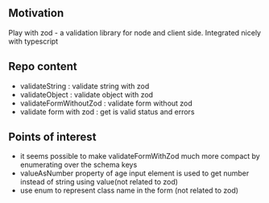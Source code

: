 <h2>Motivation</h2>
Play with zod - a validation library for node and client side. Integrated nicely with typescript

<h2>Repo content</h2>
<ul>
<li>validateString : validate string with zod</li>
<li>validateObject : validate object with zod</li>
<li>validateFormWithoutZod : validate form without zod</li>
<li>validate form with zod : get is valid status and errors</li>
</ul>

<h2>Points of interest</h2>
<ul>
<li>it seems possible to make validateFormWithZod much more compact by enumerating over the schema keys</li>
<li>valueAsNumber property of age input element is used to get number instead of string using value(not related to zod)</li>
<li>use enum to represent class name in the form (not related to zod)</li>
<ul>
